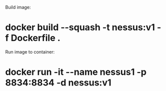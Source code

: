 Build image:
# docker build --squash -t nessus:v1 -f Dockerfile .

Run image to container:
# docker run -it --name nessus1 -p 8834:8834 -d nessus:v1
